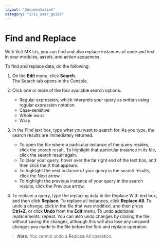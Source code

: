 ```yaml
---
layout: "documentation"
category: "iris_user_guide"
---
```

                         


Find and Replace
================

With Volt MX Iris, you can find and also replace instances of code and text in your modules, assets, and action sequences.

To find and replace data, do the following:

1.  On the **Edit** menu, click **Search**.  
    The Search tab opens in the Console.
2.  Click one or more of the four available search options:

    *   Regular expression, which interprets your query as written using regular expression notation
    *   Case-sensitive
    *   Whole word
    *   Wrap

3.  In the Find text box, type what you want to search for. As you type, the search results are immediately returned.

    *   To open the file where a particular instance of the query resides, click the search result. To highlight that particular instance in its file, click the search result again.
    *   To clear your query, hover over the far right end of the text box, and then click the X that appears.
    *   To highlight the next instance of your query in the search results, click the Next arrow.
    *   To highlight the previous instance of your query in the search results, click the Previous arrow.

4.  To replace a query, type the replacing data in the Replace With text box, and then click **Replace**. To replace all instances, click **Replace All**. To undo a change, click in the file that was modified, and then press **Ctrl+Z**, or click **Undo** from the **Edit** menu. To undo additional replacements, repeat. You can also undo changes by closing the file without saving the changes, although this will also lose any unsaved changes you made to the file before the find and replace operation.

> **_Note:_** You cannot undo a Replace All operation.
